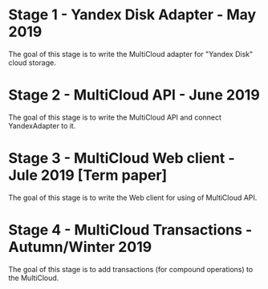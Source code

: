 # Stage 1 - Yandex Disk Adapter - May 2019

The goal of this stage is to write the MultiCloud adapter for "Yandex Disk" cloud storage.

# Stage 2 - MultiCloud API - June 2019

The goal of this stage is to write the MultiCloud API and connect YandexAdapter to it.

# Stage 3 - MultiCloud Web client - Jule 2019 [Term paper]

The goal of this stage is to write the Web client for using of MultiCloud API.

# Stage 4 - MultiCloud Transactions - Autumn/Winter 2019

The goal of this stage is to add transactions (for compound operations) to the MultiCloud.
